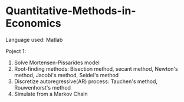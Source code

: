 # Quantitative-Methods-in-Economics

Language used: Matlab

Poject 1: 
1. Solve Mortensen-Pissarides model
2. Root-finding methods: Bisection method, secant method, Newton's method, Jacobi's method, Seidel's method
3. Discretize autoregressive(AR) process: Tauchen's method, Rouwenhorst's method
4. Simulate from a Markov Chain
